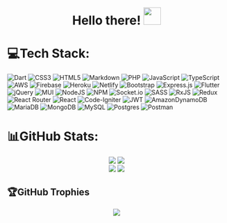 <div align="center">
  <h1>Hello there! <img src="https://media.giphy.com/media/KAFyE31UznAEaru7de/giphy.gif" width="40px"></h1>
</div>
<!-- 
<div align="center">
  <img align="center" src="https://github-readme-stats.vercel.app/api?username=MarioAGtzC&count_private=true&show_icons=true&include_all_commits=true&hide_title=true&theme=dark"/>
</div>
<br/>
<div align="center">
  <img align="center" src="https://streak-stats.demolab.com?user=marioagtzc&theme=dark&card_width=600&disable_animations=true"/>
</div>
<br/>
<div align="center">
  <span>
     <img align="center" src="https://github-readme-stats.vercel.app/api/top-langs/?username=MarioAGtzC&exclude_repo=Resume,Portfolio&theme=dark"/>
  </span>
  &nbsp;
  <span>
     <img align="center" src="https://github-readme-stats.vercel.app/api/wakatime?username=MarioAGtzC&theme=dark"/>
  </span>
</div>
<br/>
<div align="center">
  <span>
     <img align="center" src="https://github-readme-stats.anuraghazra1.vercel.app/api/pin/?username=MarioAGtzC&repo=resume&theme=dark"/>
  </span>
</div>
<br/>
<div align="center">
  <img src="https://github-profile-trophy.vercel.app/?username=MarioAGtzC&theme=darkhub&no-frame=true&margin-w=30" />
</div> -->

# 💻Tech Stack:
![Dart](https://img.shields.io/badge/dart-%230175C2.svg?style=for-the-badge&logo=dart&logoColor=white) ![CSS3](https://img.shields.io/badge/css3-%231572B6.svg?style=for-the-badge&logo=css3&logoColor=white) ![HTML5](https://img.shields.io/badge/html5-%23E34F26.svg?style=for-the-badge&logo=html5&logoColor=white) ![Markdown](https://img.shields.io/badge/markdown-%23000000.svg?style=for-the-badge&logo=markdown&logoColor=white) ![PHP](https://img.shields.io/badge/php-%23777BB4.svg?style=for-the-badge&logo=php&logoColor=white) ![JavaScript](https://img.shields.io/badge/javascript-%23323330.svg?style=for-the-badge&logo=javascript&logoColor=%23F7DF1E) ![TypeScript](https://img.shields.io/badge/typescript-%23007ACC.svg?style=for-the-badge&logo=typescript&logoColor=white) ![AWS](https://img.shields.io/badge/AWS-%23FF9900.svg?style=for-the-badge&logo=amazon-aws&logoColor=white) ![Firebase](https://img.shields.io/badge/firebase-%23039BE5.svg?style=for-the-badge&logo=firebase) ![Heroku](https://img.shields.io/badge/heroku-%23430098.svg?style=for-the-badge&logo=heroku&logoColor=white) ![Netlify](https://img.shields.io/badge/netlify-%23000000.svg?style=for-the-badge&logo=netlify&logoColor=#00C7B7) ![Bootstrap](https://img.shields.io/badge/bootstrap-%23563D7C.svg?style=for-the-badge&logo=bootstrap&logoColor=white) ![Express.js](https://img.shields.io/badge/express.js-%23404d59.svg?style=for-the-badge&logo=express&logoColor=%2361DAFB) ![Flutter](https://img.shields.io/badge/Flutter-%2302569B.svg?style=for-the-badge&logo=Flutter&logoColor=white) ![jQuery](https://img.shields.io/badge/jquery-%230769AD.svg?style=for-the-badge&logo=jquery&logoColor=white) ![MUI](https://img.shields.io/badge/MUI-%230081CB.svg?style=for-the-badge&logo=material-ui&logoColor=white) ![NodeJS](https://img.shields.io/badge/node.js-6DA55F?style=for-the-badge&logo=node.js&logoColor=white) ![NPM](https://img.shields.io/badge/NPM-%23000000.svg?style=for-the-badge&logo=npm&logoColor=white) ![Socket.io](https://img.shields.io/badge/Socket.io-black?style=for-the-badge&logo=socket.io&badgeColor=010101) ![SASS](https://img.shields.io/badge/SASS-hotpink.svg?style=for-the-badge&logo=SASS&logoColor=white) ![RxJS](https://img.shields.io/badge/rxjs-%23B7178C.svg?style=for-the-badge&logo=reactivex&logoColor=white) ![Redux](https://img.shields.io/badge/redux-%23593d88.svg?style=for-the-badge&logo=redux&logoColor=white) ![React Router](https://img.shields.io/badge/React_Router-CA4245?style=for-the-badge&logo=react-router&logoColor=white) ![React](https://img.shields.io/badge/react-%2320232a.svg?style=for-the-badge&logo=react&logoColor=%2361DAFB) ![Code-Igniter](https://img.shields.io/badge/CodeIgniter-%23EF4223.svg?style=for-the-badge&logo=codeIgniter&logoColor=white) ![JWT](https://img.shields.io/badge/JWT-black?style=for-the-badge&logo=JSON%20web%20tokens) ![AmazonDynamoDB](https://img.shields.io/badge/Amazon%20DynamoDB-4053D6?style=for-the-badge&logo=Amazon%20DynamoDB&logoColor=white) ![MariaDB](https://img.shields.io/badge/MariaDB-003545?style=for-the-badge&logo=mariadb&logoColor=white) ![MongoDB](https://img.shields.io/badge/MongoDB-%234ea94b.svg?style=for-the-badge&logo=mongodb&logoColor=white) ![MySQL](https://img.shields.io/badge/mysql-%2300f.svg?style=for-the-badge&logo=mysql&logoColor=white) ![Postgres](https://img.shields.io/badge/postgres-%23316192.svg?style=for-the-badge&logo=postgresql&logoColor=white) ![Postman](https://img.shields.io/badge/Postman-FF6C37?style=for-the-badge&logo=postman&logoColor=white)
# 📊GitHub Stats:
<div align="center">
  <img src="https://github-readme-stats.vercel.app/api?username=marioagtzc&theme=dark&hide_border=false&include_all_commits=true&count_private=true">
  <img src="https://github-readme-streak-stats.herokuapp.com/?user=marioagtzc&theme=dark&hide_border=false"><br/>
<!--   <img src="https://github-readme-stats.vercel.app/api/top-langs/?username=marioagtzc&theme=dark&hide_border=false&include_all_commits=true&count_private=true&layout=compact"> -->
  <img src="https://api.githubtrends.io/user/svg/MarioAGtzC/langs?time_range=one_year&include_private=True&loc_metric=changed&theme=dark">
  <img src="https://github-readme-stats.vercel.app/api/wakatime?username=MarioAGtzC&theme=dark">
<!--   ![](https://github-readme-stats.vercel.app/api?username=marioagtzc&theme=dark&hide_border=false&include_all_commits=true&count_private=true)
  ![](https://github-readme-streak-stats.herokuapp.com/?user=marioagtzc&theme=dark&hide_border=false)<br/>
  ![](https://github-readme-stats.vercel.app/api/top-langs/?username=marioagtzc&theme=dark&hide_border=false&include_all_commits=true&count_private=true&layout=compact)
  ![](https://api.githubtrends.io/user/svg/MarioAGtzC/langs?time_range=one_year&include_private=True&loc_metric=changed&theme=dark)
  ![](https://github-readme-stats.vercel.app/api/wakatime?username=MarioAGtzC&theme=dark) -->
</div>

## 🏆GitHub Trophies
<div align="center">
  <img src="https://github-trophies.vercel.app/?username=marioagtzc&theme=darkhub&no-frame=false&no-bg=false&margin-w=4">
<!--   ![](https://github-trophies.vercel.app/?username=marioagtzc&theme=darkhub&no-frame=false&no-bg=false&margin-w=4) -->
</div>

